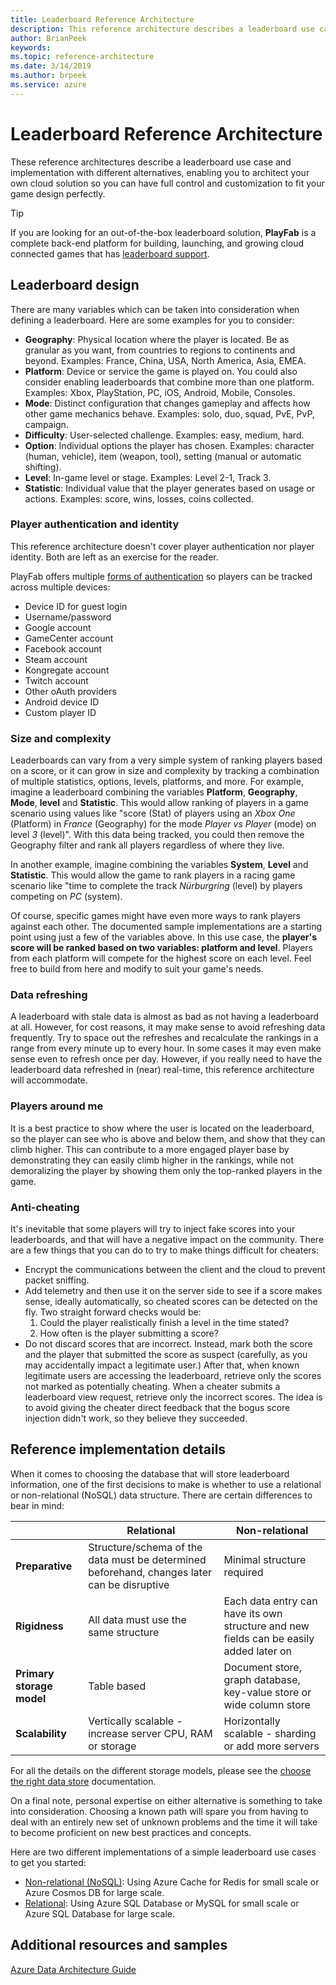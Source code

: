 ```yaml
---
title: Leaderboard Reference Architecture
description: This reference architecture describes a leaderboard use case and implementation with different alternatives, enabling you to architect your own cloud solution so you can have full control and customization to fit your game design like a glove.
author: BrianPeek
keywords: 
ms.topic: reference-architecture
ms.date: 3/14/2019
ms.author: brpeek
ms.service: azure
---
```


# Leaderboard Reference Architecture

These reference architectures describe a leaderboard use case and implementation with different alternatives, enabling you to architect your own cloud solution so you can have full control and customization to fit your game design perfectly.

> [!TIP]
> If you are looking for an out-of-the-box leaderboard solution, **PlayFab** is a complete back-end platform for building, launching, and growing cloud connected games that has [leaderboard support](https://docs.microsoft.com/gaming/playfab/features/social/tournaments-leaderboards/).

## Leaderboard design

There are many variables which can be taken into consideration when defining a leaderboard. Here are some examples for you to consider:

- **Geography**: Physical location where the player is located. Be as granular as you want, from countries to regions to continents and beyond. Examples: France, China, USA, North America, Asia, EMEA.
- **Platform**: Device or service the game is played on. You could also consider enabling leaderboards that combine more than one platform. Examples: Xbox, PlayStation, PC, iOS, Android, Mobile, Consoles.
- **Mode**: Distinct configuration that changes gameplay and affects how other game mechanics behave. Examples: solo, duo, squad, PvE, PvP, campaign.
- **Difficulty**: User-selected challenge. Examples: easy, medium, hard.
- **Option**: Individual options the player has chosen. Examples: character (human, vehicle), item (weapon, tool), setting (manual or automatic shifting).
- **Level**: In-game level or stage. Examples: Level 2-1, Track 3.
- **Statistic**: Individual value that the player generates based on usage or actions. Examples: score, wins, losses, coins collected.

### Player authentication and identity

This reference architecture doesn't cover player authentication nor player identity.  Both are left as an exercise for the reader.

PlayFab offers multiple [forms of authentication](https://docs.microsoft.com/gaming/playfab/#pivot=documentation&panel=authentication) so players can be tracked across multiple devices:

- Device ID for guest login
- Username/password
- Google account
- GameCenter account
- Facebook account
- Steam account
- Kongregate account
- Twitch account
- Other oAuth providers
- Android device ID
- Custom player ID

### Size and complexity

Leaderboards can vary from a very simple system of ranking players based on a score, or it can grow in size and complexity by tracking a combination of multiple statistics, options, levels, platforms, and more. For example, imagine a leaderboard combining the variables **Platform**, **Geography**, **Mode**, **level** and **Statistic**.  This would allow ranking of players in a game scenario using values like "score (Stat) of players using an *Xbox One* (Platform) in *France* (Geography) for the mode *Player vs Player* (mode) on level *3* (level)". With this data being tracked, you could then remove the Geography filter and rank all players regardless of where they live.

In another example, imagine combining the variables **System**, **Level** and **Statistic**. This would allow the game to rank players in a racing game scenario like "time to complete the track *Nürburgring* (level) by players competing on *PC* (system).

Of course, specific games might have even more ways to rank players against each other. The documented sample implementations are a starting point using just a few of the variables above. In this use case, the **player's score will be ranked based on two variables: platform and level**. Players from each platform will compete for the highest score on each level. Feel free to build from here and modify to suit your game's needs.

### Data refreshing

A leaderboard with stale data is almost as bad as not having a leaderboard at all. However, for cost reasons, it may make sense to avoid refreshing data frequently. Try to space out the refreshes and recalculate the rankings in a range from every minute up to every hour. In some cases it may even make sense even to refresh once per day.  However, if you really need to have the leaderboard data refreshed in (near) real-time, this reference architecture will accommodate.

### Players around me

It is a best practice to show where the user is located on the leaderboard, so the player can see who is above and below them, and show that they can climb higher.  This can contribute to a more engaged player base by demonstrating they can easily climb higher in the rankings, while not demoralizing the player by showing them only the top-ranked players in the game.

### Anti-cheating

It's inevitable that some players will try to inject fake scores into your leaderboards, and that will have a negative impact on the community. There are a few things that you can do to try to make things difficult for cheaters:

- Encrypt the communications between the client and the cloud to prevent packet sniffing.
- Add telemetry and then use it on the server side to see if a score makes sense, ideally automatically, so cheated scores can be detected on the fly. Two straight forward checks would be:
    1. Could the player realistically finish a level in the time stated?
    2. How often is the player submitting a score?
- Do not discard scores that are incorrect. Instead, mark both the score and the player that submitted the score as suspect (carefully, as you may accidentally impact a legitimate user.)  After that, when known legitimate users are accessing the leaderboard, retrieve only the scores not marked as potentially cheating. When a cheater submits a leaderboard view request, retrieve only the incorrect scores. The idea is to avoid giving the cheater direct feedback that the bogus score injection didn't work, so they believe they succeeded.

## Reference implementation details

When it comes to choosing the database that will store leaderboard information, one of the first decisions to make is whether to use a relational or non-relational (NoSQL) data structure. There are certain differences to bear in mind:

||Relational|Non-relational|
|----------|----------|-----------|
| **Preparative** | Structure/schema of the data must be determined beforehand, changes later can be disruptive | Minimal structure required
| **Rigidness** | All data must use the same structure | Each data entry can have its own structure and new fields can be easily added later on
| **Primary storage model** | Table based | Document store, graph database, key-value store or wide column store
| **Scalability** | Vertically scalable - increase server CPU, RAM or storage | Horizontally scalable - sharding or add more servers

For all the details on the different storage models, please see the [choose the right data store](https://docs.microsoft.com/azure/architecture/guide/technology-choices/data-store-overview) documentation.

On a final note, personal expertise on either alternative is something to take into consideration. Choosing a known path will spare you from having to deal with an entirely new set of unknown problems and the time it will take to become proficient on new best practices and concepts.

Here are two different implementations of a simple leaderboard use cases to get you started:

- [Non-relational (NoSQL)](./leaderboard-non-relational.md): Using Azure Cache for Redis for small scale or Azure Cosmos DB for large scale.
- [Relational](./leaderboard-relational.md): Using Azure SQL Database or MySQL for small scale or Azure SQL Database for large scale.

## Additional resources and samples

[Azure Data Architecture Guide](https://docs.microsoft.com/azure/architecture/data-guide/)